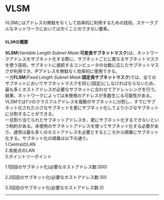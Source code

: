 # VLSM
VLSMにはアドレスの無駄をなくして効率的に利用するための技術。スケーラブルなネットワークにおいては欠くことのできない要素。

### `VLSMの概要`
**VLSM**(*Variable Length Subnet Mask*:**可変長サブネットマスク**)は、ネットワークアドレスをサブネット化する際に、サブネットごとに異なるサブネットマスクを使う技術。サブネットに接続するコンピュータの台数に応じたサブネットマスクが利用でき、IPアドレスを無駄なく効率的に使用できる。  
一方**FLSM**(*Fixed Length Subnet Mask*:**固定長サブネットマスク**)では、全てのサブネットにおいてサブネットマスクを同じ(固定)にしなければならないため、最も多くホストアドレスが必要なサブネットに合わせてアドレッシングを行う。結果、ネットワークによっては未使用のアドレスが多数生じる可能性がある。  
VLSMでは1つのクラスフルアドレスを複数のサブネットに分割し、すでにサブネット化された小さなサブネットを更にサブネット化してより小さなサブネットに分割することができる。  
一旦割り当てられたサブネットアドレスを、更にサブネット化するできないという制約がある。未使用のサブネットアドレスを使ってサブネット化する必要があり、通常は最も多くのホストアドレスを必要とするところから順番にサブネット化する。サブネット化の順番は以下の通り。  
1.CentralのLAN  
2.各拠点のLAN  
3.ポイントツーポイント

1.1回目のサブネット化(必要なホストアドレス数:300)

2.2回目のサブネット化(必要なホストアドレス数:30)

3.3回目のサブネット化(必要なホストアドレス数:2)

---
